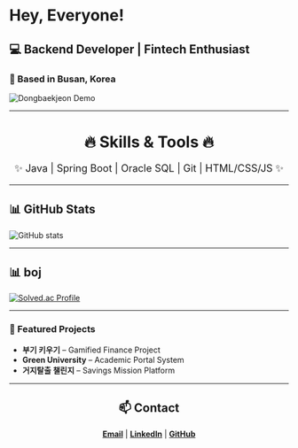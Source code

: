 # Hey, Everyone!
## 💻 Backend Developer | Fintech Enthusiast   <!-- 중간 제목 -->
### 📍 Based in Busan, Korea   <!-- 작은 제목 -->
![Dongbaekjeon Demo](https://github.com/yingbbang/bnk-stable/blob/main/images/dongbaekjeon.gif?raw=true)

---

<h1 align="center">🔥 Skills & Tools 🔥</h1>   <!-- HTML로 큰 제목 -->
<p align="center" style="font-size:18px;">
✨ Java | Spring Boot | Oracle SQL | Git | HTML/CSS/JS ✨
</p>


 
---

## 📊 GitHub Stats
<!-- GitHub Readme Stats 예시 -->
![GitHub stats](https://github-readme-stats.vercel.app/api?username=yingbbang&show_icons=true&theme=radical)

---

## 📊 boj 
[![Solved.ac Profile](http://mazassumnida.wtf/api/v2/generate_badge?boj=code00morning)](https://solved.ac/code00morning/) 

---

### 📌 Featured Projects
- **부기 키우기** – Gamified Finance Project  
- **Green University** – Academic Portal System  
- **거지탈출 챌린지** – Savings Mission Platform  

---

<h2 align="center">📫 Contact</h2>
<p align="center">
  <a href="mailto:yingbbang@naver.com"><b>Email</b></a> | 
  <a href="https://linkedin.com/in/yingbbang"><b>LinkedIn</b></a> | 
  <a href="https://github.com/yingbbang"><b>GitHub</b></a>
</p>

